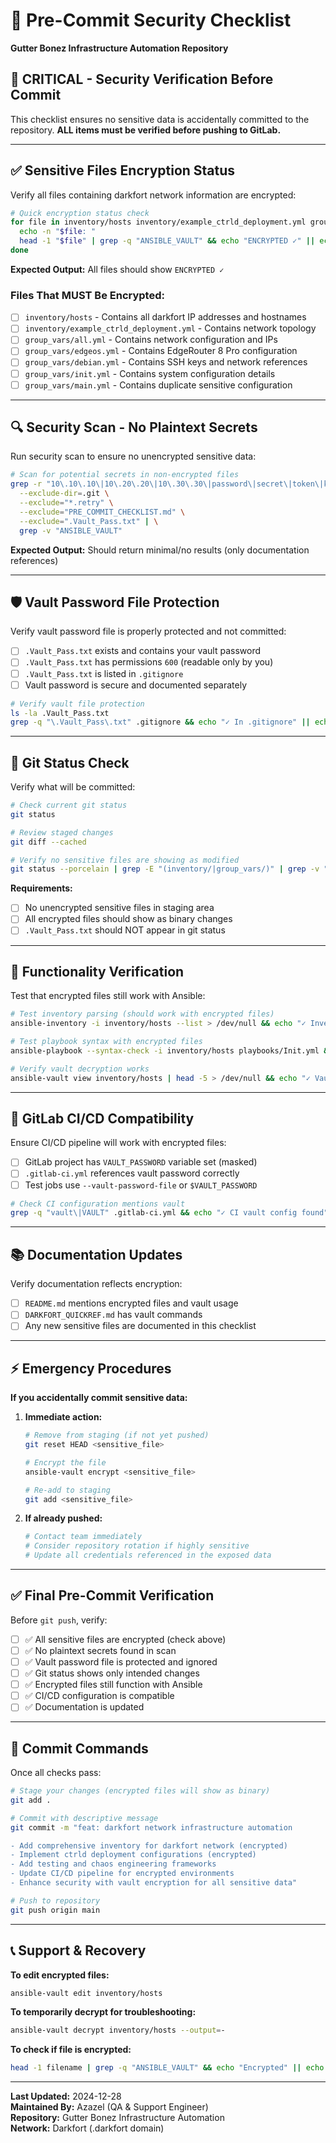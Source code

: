 # 🔐 Pre-Commit Security Checklist
**Gutter Bonez Infrastructure Automation Repository**

## 🚨 **CRITICAL - Security Verification Before Commit**

This checklist ensures no sensitive data is accidentally committed to the repository. **ALL items must be verified before pushing to GitLab.**

---

## ✅ **Sensitive Files Encryption Status**

Verify all files containing darkfort network information are encrypted:

```bash
# Quick encryption status check
for file in inventory/hosts inventory/example_ctrld_deployment.yml group_vars/all.yml group_vars/edgeos.yml group_vars/debian.yml group_vars/init.yml group_vars/main.yml; do
  echo -n "$file: "
  head -1 "$file" | grep -q "ANSIBLE_VAULT" && echo "ENCRYPTED ✓" || echo "PLAINTEXT ⚠️"
done
```

**Expected Output:** All files should show `ENCRYPTED ✓`

### **Files That MUST Be Encrypted:**
- [ ] `inventory/hosts` - Contains all darkfort IP addresses and hostnames
- [ ] `inventory/example_ctrld_deployment.yml` - Contains network topology
- [ ] `group_vars/all.yml` - Contains network configuration and IPs  
- [ ] `group_vars/edgeos.yml` - Contains EdgeRouter 8 Pro configuration
- [ ] `group_vars/debian.yml` - Contains SSH keys and network references
- [ ] `group_vars/init.yml` - Contains system configuration details
- [ ] `group_vars/main.yml` - Contains duplicate sensitive configuration

---

## 🔍 **Security Scan - No Plaintext Secrets**

Run security scan to ensure no unencrypted sensitive data:

```bash
# Scan for potential secrets in non-encrypted files
grep -r "10\.10\.10\|10\.20\.20\|10\.30\.30\|password\|secret\|token\|key.*=" . \
  --exclude-dir=.git \
  --exclude="*.retry" \
  --exclude="PRE_COMMIT_CHECKLIST.md" \
  --exclude=".Vault_Pass.txt" | \
  grep -v "ANSIBLE_VAULT"
```

**Expected Output:** Should return minimal/no results (only documentation references)

---

## 🛡️ **Vault Password File Protection**

Verify vault password file is properly protected and not committed:

- [ ] `.Vault_Pass.txt` exists and contains your vault password
- [ ] `.Vault_Pass.txt` has permissions `600` (readable only by you)
- [ ] `.Vault_Pass.txt` is listed in `.gitignore`
- [ ] Vault password is secure and documented separately

```bash
# Verify vault file protection
ls -la .Vault_Pass.txt
grep -q "\.Vault_Pass\.txt" .gitignore && echo "✓ In .gitignore" || echo "⚠️ NOT in .gitignore"
```

---

## 📝 **Git Status Check**

Verify what will be committed:

```bash
# Check current git status
git status

# Review staged changes
git diff --cached

# Verify no sensitive files are showing as modified
git status --porcelain | grep -E "(inventory/|group_vars/)" | grep -v "^\?\?"
```

**Requirements:**
- [ ] No unencrypted sensitive files in staging area
- [ ] All encrypted files should show as binary changes
- [ ] `.Vault_Pass.txt` should NOT appear in git status

---

## 🧪 **Functionality Verification**

Test that encrypted files still work with Ansible:

```bash
# Test inventory parsing (should work with encrypted files)
ansible-inventory -i inventory/hosts --list > /dev/null && echo "✓ Inventory parsing works" || echo "⚠️ Inventory parsing failed"

# Test playbook syntax with encrypted files
ansible-playbook --syntax-check -i inventory/hosts playbooks/Init.yml && echo "✓ Playbook syntax OK" || echo "⚠️ Playbook syntax failed"

# Verify vault decryption works
ansible-vault view inventory/hosts | head -5 > /dev/null && echo "✓ Vault decryption works" || echo "⚠️ Vault decryption failed"
```

---

## 🔄 **GitLab CI/CD Compatibility**

Ensure CI/CD pipeline will work with encrypted files:

- [ ] GitLab project has `VAULT_PASSWORD` variable set (masked)
- [ ] `.gitlab-ci.yml` references vault password correctly
- [ ] Test jobs use `--vault-password-file` or `$VAULT_PASSWORD`

```bash
# Check CI configuration mentions vault
grep -q "vault\|VAULT" .gitlab-ci.yml && echo "✓ CI vault config found" || echo "⚠️ No CI vault config"
```

---

## 📚 **Documentation Updates**

Verify documentation reflects encryption:

- [ ] `README.md` mentions encrypted files and vault usage
- [ ] `DARKFORT_QUICKREF.md` has vault commands
- [ ] Any new sensitive files are documented in this checklist

---

## ⚡ **Emergency Procedures**

**If you accidentally commit sensitive data:**

1. **Immediate action:**
   ```bash
   # Remove from staging (if not yet pushed)
   git reset HEAD <sensitive_file>
   
   # Encrypt the file
   ansible-vault encrypt <sensitive_file>
   
   # Re-add to staging
   git add <sensitive_file>
   ```

2. **If already pushed:**
   ```bash
   # Contact team immediately
   # Consider repository rotation if highly sensitive
   # Update all credentials referenced in the exposed data
   ```

---

## ✅ **Final Pre-Commit Verification**

Before `git push`, verify:

- [ ] ✅ All sensitive files are encrypted (check above)
- [ ] ✅ No plaintext secrets found in scan
- [ ] ✅ Vault password file is protected and ignored
- [ ] ✅ Git status shows only intended changes
- [ ] ✅ Encrypted files still function with Ansible
- [ ] ✅ CI/CD configuration is compatible
- [ ] ✅ Documentation is updated

---

## 🎯 **Commit Commands**

Once all checks pass:

```bash
# Stage your changes (encrypted files will show as binary)
git add .

# Commit with descriptive message
git commit -m "feat: darkfort network infrastructure automation

- Add comprehensive inventory for darkfort network (encrypted)
- Implement ctrld deployment configurations (encrypted)
- Add testing and chaos engineering frameworks
- Update CI/CD pipeline for encrypted environments
- Enhance security with vault encryption for all sensitive data"

# Push to repository
git push origin main
```

---

## 📞 **Support & Recovery**

**To edit encrypted files:**
```bash
ansible-vault edit inventory/hosts
```

**To temporarily decrypt for troubleshooting:**
```bash
ansible-vault decrypt inventory/hosts --output=-
```

**To check if file is encrypted:**
```bash
head -1 filename | grep -q "ANSIBLE_VAULT" && echo "Encrypted" || echo "Plaintext"
```

---

**Last Updated:** 2024-12-28  
**Maintained By:** Azazel (QA & Support Engineer)  
**Repository:** Gutter Bonez Infrastructure Automation  
**Network:** Darkfort (.darkfort domain)